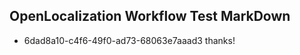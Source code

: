 ## OpenLocalization Workflow Test MarkDown
* 6dad8a10-c4f6-49f0-ad73-68063e7aaad3 thanks!

<!--HONumber=Sep16_HO1-->


